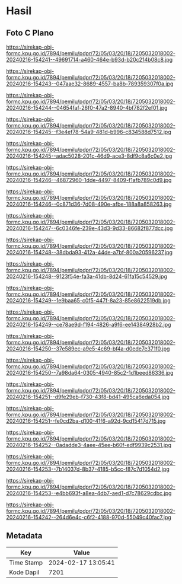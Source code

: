 # Hasil

## Foto C Plano

https://sirekap-obj-formc.kpu.go.id/7894/pemilu/pdpr/72/05/03/20/18/7205032018002-20240216-154241--49691714-a460-464e-b93d-b20c214b08c8.jpg

https://sirekap-obj-formc.kpu.go.id/7894/pemilu/pdpr/72/05/03/20/18/7205032018002-20240216-154243--047aae32-8689-4557-ba8b-789359307f0a.jpg

https://sirekap-obj-formc.kpu.go.id/7894/pemilu/pdpr/72/05/03/20/18/7205032018002-20240216-154244--04654faf-26f0-47a2-8940-4bf782f2ef01.jpg

https://sirekap-obj-formc.kpu.go.id/7894/pemilu/pdpr/72/05/03/20/18/7205032018002-20240216-154245--f3e4ef78-54a9-481d-b996-c834588d7512.jpg

https://sirekap-obj-formc.kpu.go.id/7894/pemilu/pdpr/72/05/03/20/18/7205032018002-20240216-154245--adac5028-201c-46d9-ace3-8df9c8a6c0e2.jpg

https://sirekap-obj-formc.kpu.go.id/7894/pemilu/pdpr/72/05/03/20/18/7205032018002-20240216-154246--46872960-1dde-4497-8409-f1afb789c0d9.jpg

https://sirekap-obj-formc.kpu.go.id/7894/pemilu/pdpr/72/05/03/20/18/7205032018002-20240216-154246--0c871d36-7d08-490e-afbe-188a8a858263.jpg

https://sirekap-obj-formc.kpu.go.id/7894/pemilu/pdpr/72/05/03/20/18/7205032018002-20240216-154247--6c0346fe-239e-43d3-9d33-86682f877dcc.jpg

https://sirekap-obj-formc.kpu.go.id/7894/pemilu/pdpr/72/05/03/20/18/7205032018002-20240216-154248--38dbda93-412a-44de-a7bf-800a20596237.jpg

https://sirekap-obj-formc.kpu.go.id/7894/pemilu/pdpr/72/05/03/20/18/7205032018002-20240216-154248--9123f54e-fa3a-41db-8d24-61fa15c54529.jpg

https://sirekap-obj-formc.kpu.go.id/7894/pemilu/pdpr/72/05/03/20/18/7205032018002-20240216-154249--1e9baa65-c0f5-447f-8a23-85e8622519db.jpg

https://sirekap-obj-formc.kpu.go.id/7894/pemilu/pdpr/72/05/03/20/18/7205032018002-20240216-154249--ce78ae9d-f194-4826-a9f6-ee14384928b2.jpg

https://sirekap-obj-formc.kpu.go.id/7894/pemilu/pdpr/72/05/03/20/18/7205032018002-20240216-154250--37e589ec-a9e5-4c69-bf4a-d0ede7e371f0.jpg

https://sirekap-obj-formc.kpu.go.id/7894/pemilu/pdpr/72/05/03/20/18/7205032018002-20240216-154250--7a98da64-0305-4940-85c2-1d1beed86336.jpg

https://sirekap-obj-formc.kpu.go.id/7894/pemilu/pdpr/72/05/03/20/18/7205032018002-20240216-154251--d9fe29eb-f730-43f8-bd41-495ca6eda054.jpg

https://sirekap-obj-formc.kpu.go.id/7894/pemilu/pdpr/72/05/03/20/18/7205032018002-20240216-154251--fe0cd2ba-d100-41f6-a92d-9cd15417d715.jpg

https://sirekap-obj-formc.kpu.go.id/7894/pemilu/pdpr/72/05/03/20/18/7205032018002-20240216-154252--0adadde3-4aee-45ee-b60f-edf9939c2531.jpg

https://sirekap-obj-formc.kpu.go.id/7894/pemilu/pdpr/72/05/03/20/18/7205032018002-20240216-154253--7b14037d-8b37-4185-b5cc-f87c7d1054d2.jpg

https://sirekap-obj-formc.kpu.go.id/7894/pemilu/pdpr/72/05/03/20/18/7205032018002-20240216-154253--e4bb693f-a8ea-4db7-aed1-d7c78629cdbc.jpg

https://sirekap-obj-formc.kpu.go.id/7894/pemilu/pdpr/72/05/03/20/18/7205032018002-20240216-154242--264d6e4c-c6f2-4188-970d-55049c40fac7.jpg


## Metadata

| Key        | Value               |
| ---------- | ------------------- |
| Time Stamp | 2024-02-17 13:05:41 |
| Kode Dapil | 7201                |



